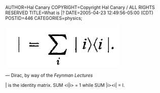 AUTHOR=Hal Canary
COPYRIGHT=Copyright Hal Canary / ALL RIGHTS RESERVED
TITLE=What is |?
DATE=2005-04-23 12:49:56-05:00 (CDT)
POSTID=446
CATEGORIES=physics;

![[]](/images/ketbra.png)

— Dirac, by way of the _Feynman Lectures_

| is the identity matrix. SUM <i|i> = 1 while SUM |i><i| = I.
